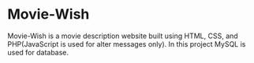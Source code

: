 # Movie-Wish
Movie-Wish is a movie description website built using HTML, CSS, and PHP(JavaScript is used for alter messages only). In this project MySQL is used for database.

